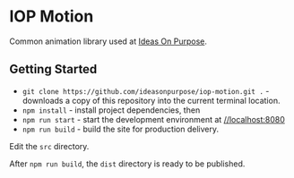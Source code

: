 # IOP Motion

Common animation library used at [Ideas On Purpose](https://www.ideasonpurpose.com/).


## Getting Started
- `git clone https://github.com/ideasonpurpose/iop-motion.git .` - downloads a copy of this repository into the current terminal location. 
- `npm install` - install project dependencies, then
- `npm run start` - start the development environment at [//localhost:8080](http://localhost:8080)
- `npm run build` - build the site for production delivery.

Edit the `src` directory.

After `npm run build`, the `dist` directory is ready to be published.
